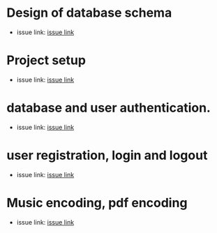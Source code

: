 # Design of database schema
- issue link: [issue link](https://github.com/zuri-training/Qr_gen-Team_54-Repo/issues/14)
# Project setup
- issue link: [issue link](https://github.com/zuri-training/Qr_gen-Team_54-Repo/issues/34)
# database and user authentication.
- issue link: [issue link](https://github.com/zuri-training/Qr_gen-Team_54-Repo/issues/15)
# user registration, login and logout
- issue link: [issue link](https://github.com/zuri-training/Qr_gen-Team_54-Repo/issues/49)
# Music encoding, pdf encoding 
- issue link: [issue link](https://github.com/zuri-training/Qr_gen-Team_54-Repo/issues/16)
